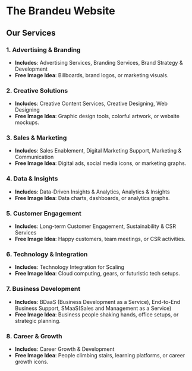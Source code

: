# The Brandeu Website
## Our Services
### 1. **Advertising & Branding**
   - **Includes**: Advertising Services, Branding Services, Brand Strategy & Development
   - **Free Image Idea**: Billboards, brand logos, or marketing visuals.

### 2. **Creative Solutions**
   - **Includes**: Creative Content Services, Creative Designing, Web Designing
   - **Free Image Idea**: Graphic design tools, colorful artwork, or website mockups.

### 3. **Sales & Marketing**
   - **Includes**: Sales Enablement, Digital Marketing Support, Marketing & Communication
   - **Free Image Idea**: Digital ads, social media icons, or marketing graphs.

### 4. **Data & Insights**
   - **Includes**: Data-Driven Insights & Analytics, Analytics & Insights
   - **Free Image Idea**: Data charts, dashboards, or analytics graphs.

### 5. **Customer Engagement**
   - **Includes**: Long-term Customer Engagement, Sustainability & CSR Services
   - **Free Image Idea**: Happy customers, team meetings, or CSR activities.

### 6. **Technology & Integration**
   - **Includes**: Technology Integration for Scaling
   - **Free Image Idea**: Cloud computing, gears, or futuristic tech setups.

### 7. **Business Development**
   - **Includes**: BDaaS (Business Development as a Service), End-to-End Business Support, SMaaS(Sales and Management as a Service)
   - **Free Image Idea**: Business people shaking hands, office setups, or strategic planning.

### 8. **Career & Growth**
   - **Includes**: Career Growth & Development
   - **Free Image Idea**: People climbing stairs, learning platforms, or career growth icons.